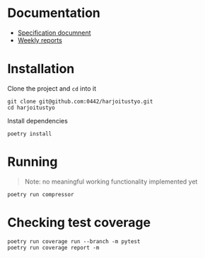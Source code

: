 # Documentation

- [Specification documnent](/docs/specification.md)
- [Weekly reports](/docs/weekly-reports/)

# Installation

Clone the project and `cd` into it

```shell
git clone git@github.com:0442/harjoitustyo.git
cd harjoitustyo
```

Install dependencies

```shell
poetry install
```

# Running

> Note: no meaningful working functionality implemented yet

```shell
poetry run compressor
```

# Checking test coverage

```shell
poetry run coverage run --branch -m pytest
poetry run coverage report -m
```
